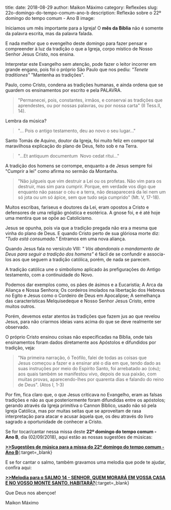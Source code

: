 title: 
date: 2018-08-29
author: Maikon Máximo
category: Reflexões
slug: 22o-domingo-do-tempo-comum-ano-b
description: Reflexão sobre o 22º domingo do tempo comum - Ano B
image: 

Iniciamos um mês importante para a Igreja! O **mês da Bíblia** não é somente da palavra escrita, mas da palavra falada.

E nada melhor que o evengelho deste domingo para fazer pensar e compreender à luz da tradição o que a Igreja, corpo místico de Nosso Senhor Jesus Cristo, nos ensina.

Interpretar este Evangelho sem atenção, pode fazer o leitor incorrer em grande engano, pois foi o próprio São Paulo que nos pediu: _"Tenete traditiones"_  "Mantenha as tradições". 

Paulo, como Cristo, condena as tradições humanas, e ainda ordena que se guardem os ensinamentos por escrito e pela PALAVRA.

>"Permanecei, pois, constantes, irmãos, e conservai as tradições que aprendestes, ou por nossas palavras, ou por nossa carta" (II Tess.II, 14).

Lembra da música?

>"... Pois o antigo testamento, deu ao novo o seu lugar..."

Santo Tomás de Aquino, doutor da Igreja, foi muito feliz em compor tal maravilhosa explicação do plano de Deus, feito sob e na Terra.

>"...Et antiquum documentum 
Novo cedat ritui..."

A tradição dos homens se corrompe, enquanto a de Jesus sempre foi "Cumprir a lei" como afirma no sermão da Montanha.

>"Não julgueis que vim destruir a Lei ou os profetas. Não vim para os destruir, mas sim para cumprir. Porque, em verdade vos digo que enquanto não passar o céu e a terra, não desaparecerá da lei nem um só jota ou um só ápice, sem que tudo seja cumprido" (Mt. V, 17-18).

Muitos escribas, fariseus e doutores da Lei, eram opostos a Cristo e defensores de uma religião gnóstica e esotérica. 
A gnose foi, e é até hoje uma mentira que se opõe ao Catolicismo.

Jesus se opunha, pois via que a tradição pregada não era a mesma que vinha do plano de Deus. E quando Cristo perto de sua glóriosa morte diz: _"Tudo está consumado."_ Entramos em uma nova aliança.

Quando Jesus fala no versículo VIII:
_" Vós abandonais o mandamento de Deus para seguir a tradição dos homens"_ é fácil de se confundir e associa-los aos que seguem a tradição católica, porém, de nada se parecem.

A tradição católica une o simbolismo aplicado às prefigurações do Antigo testamento, com a continuidade do Novo. 

Podemos dar exemplos como, os pães de ásimos e a Eucaristia; A Arca da Aliança e Nossa Senhora; Os cordeiros imolados na libertação dos Hebreus no Egito e Jesus como o Cordeiro de Deus em Apocalipse; A semelhança das características Melquisedeque e Nosso Senhor Jesus Cristo, entre muitos outros. 

Porém, devemos estar atentos às tradições que fazem jus ao que revelou Jesus, para não criarmos ideias vans acima do que se deve realmente ser observado.

O próprio Cristo ensinou coisas não especificadas na Bíblia, onde tais ensinamentos foram dados diretamente aos Apóstolos e difundidos por tradição, veja:

>"Na primeira narração, ó Teófilo, falei de todas as coisas que Jesus começou a fazer e a ensinar até o dia em que, tendo dado as suas instruções por meio do Espírito Santo, foi arrebatado ao (céu); aos quais também se manifestou vivo, depois de sua paixão, com muitas provas, aparecendo-lhes por quarenta dias e falando do reino de Deus". (Atos I, 1-3)

Por fim, fica claro que, o que Jesus criticava no Evangelho, eram as falsas tradições e não as que posteriormente foram difundidas entre os apóstolos; gerando através da Igreja primitiva o Cannon Bíblico, usado não só pela Igreja Católica, mas por muitas seitas que se aproveitam de rasa interpretação para atacar e acusar àquela que, os deu através do livro sagrado a oportunidade de conhecer a Cristo. 

Se for tocar/cantar nessa missa deste **22º domingo do tempo comum - Ano B**, dia (02/09/2018),
aqui estão as nossas sugestões de músicas:

[**>>Sugestões de música para a missa do 22º domingo do tempo comum - Ano B**](https://musicasparamissa.com.br/sugestoes-para/22o-domingo-do-tempo-comum-ano-b/){:target=\_blank}

E se for cantar o salmo, também gravamos uma melodia que pode te ajudar, confira aqui:

[**>>Melodia para o SALMO 14 - SENHOR, QUEM MORARÁ EM VOSSA CASA E NO VOSSO MONTE SANTO, HABITARÁ?**](https://musicasparamissa.com.br/musica/salmo-14-senhor-quem-morara-em-vossa-casa-e-no-vosso-monte-santo-habitara/){:target=\_blank}

Que Deus nos abençoe!

Maikon Máximo
